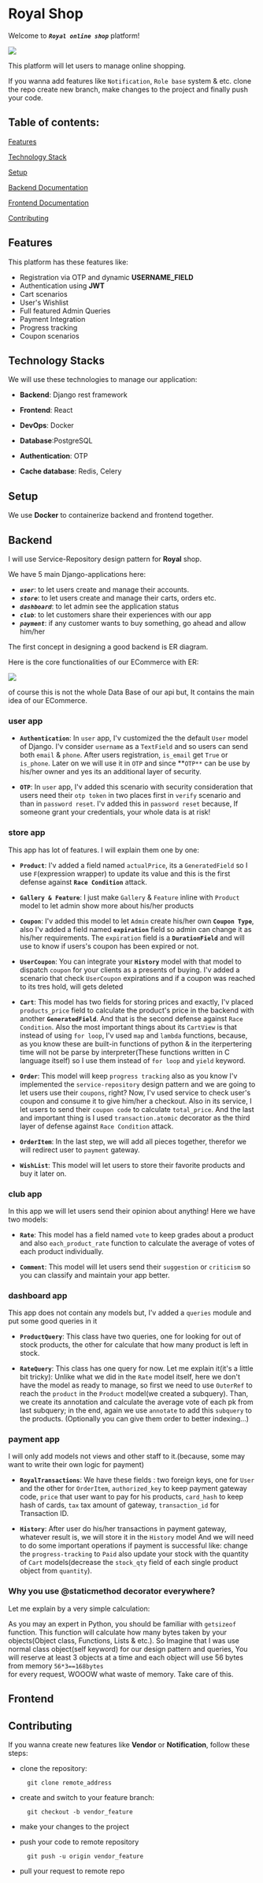 # Royal Shop

Welcome to ***`Royal online shop`*** platform!

<img src="./preview/Royal Shop.jpg" />

This platform will let users to manage online shopping.

If you wanna add features like `Notification`, `Role base` system & etc. clone the repo create new branch, make changes to the project and finally push your code.

<h2>
Table of contents:
</h2>

<a href="#features">Features</a>  

<a href="#technology stacks">Technology Stack</a>  

<a href="#setup">Setup</a>  

<a href="#backend">Backend Documentation</a>  

<a href="#frontend">Frontend Documentation</a>  

<a href="#contributing">Contributing</a>  

## Features

This platform has these features like:

- Registration via OTP and dynamic **USERNAME_FIELD**
- Authentication using **JWT**
- Cart scenarios
- User's Wishlist
- Full featured Admin Queries
- Payment Integration
- Progress tracking
- Coupon scenarios

## Technology Stacks

We will use these technologies to manage our application:


- **Backend**: Django rest framework

- **Frontend**: React 

- **DevOps**: Docker

- **Database**:PostgreSQL

- **Authentication**: OTP 

- **Cache database**: Redis, Celery


## Setup

We use **Docker** to containerize backend and frontend together.

## Backend

I will use Service-Repository design pattern for **Royal** shop.

We have 5 main Django-applications here:
- ***`user`***: to let users create and manage their accounts.
- ***`store`***: to let users create and manage their carts, orders etc.
- ***`dashboard`***: to let admin see the application status
- ***`club`***: to let customers share their experiences with our app
- ***`payment`***: if any customer wants to buy something, go ahead and allow him/her

The first concept in designing a good backend is ER diagram.

Here is the core functionalities of our ECommerce with ER:

<img src="./preview/ecommerce.png" />

of course this is not the whole Data Base of our api but, It contains the main idea of our ECommerce.

### user app

- **`Authentication`**: In `user` app, I'v customized the the default `User` model of Django. I'v consider `username` as a
`TextField` and so users can send both `email` & `phone`. After users registration, `is_email` get `True` or `is_phone`. Later on we
will use it in `OTP` and since **`OTP**` can be use by his/her owner and yes its an additional layer of security.

- **`OTP`**: In `user` app, I'v added this scenario with security consideration that users need their `otp token` in two places
first in `verify` scenario and than in `password reset`. I'v added this in `password reset` because, If someone grant your
credentials, your whole data is at risk!

### store app

This app has lot of features. I will explain them one by one:

- **`Product`**: I'v added a field named `actualPrice`, its a `GeneratedField` so I use `F`(expression wrapper) to update its value
and this is the first defense against **`Race Condition`** attack.

- **`Gallery & Feature`**: I just make `Gallery` & `Feature` inline with `Product` model to let admin show more about his/her
products

- **`Coupon`**: I'v added this model to let `Admin` create his/her own **`Coupon Type`**, also I'v added a field named 
**`expiration`** field so admin can change it as his/her requirements. The `expiration` field is a **`DurationField`** and will use
to know if users's coupon has been expired or not.

- **`UserCoupon`**: You can integrate your **`History`** model with that model to dispatch `coupon` for your clients as a presents
of buying. I'v added a scenario that check `UserCoupon` expirations and if a coupon was reached to its tres hold, will gets deleted

- **`Cart`**: This model has two fields for storing prices and exactly, I'v placed `products_price` field to calculate the product's
price in the backend with another **`GeneratedField`**. And that is the second defense against `Race Condition`. Also the most
important things about its `CartView` is that instead of using `for loop`, I'v used `map` and `lambda` functions, because, as you
know these are built-in functions of python & in the iterpertering time will not be parse by interpreter(These functions written 
in C language itself) so I use them instead of `for loop` and `yield` keyword.

- **`Order`**: This model will keep `progress tracking` also as you know I'v implemented the `service-repository` design pattern 
and we are going to let users use their `coupons`, right? Now, I'v used service to check user's coupon and consume it to give 
him/her a checkout. Also in its service, I let users to send their `coupon code` to calculate `total_price`. And the last and 
important thing is I used `transaction.atomic` decorator as the third layer of defense against `Race Condition` attack.

- **`OrderItem`**: In the last step, we will add all pieces together, therefor we will redirect user to `payment` gateway.

- **`WishList`**: This model will let users to store their favorite products and buy it later on.

### club app

In this app we will let users send their opinion about anything! Here we have two models:

- **`Rate`**: This model has a field named `vote` to keep grades about a product and also `each_product_rate` function to calculate
the average of votes of each product individually.

- **`Comment`**: This model will let users send their `suggestion` or `criticism` so you can classify and maintain your app better.

### dashboard app

This app does not contain any models but, I'v added a `queries` module and put some good queries in it

- **`ProductQuery`**: This class have two queries, one for looking for out of stock products, the other for calculate that how many
product is left in stock.

- **`RateQuery`**: This class has one query for now. Let me explain it(it's a little bit tricky):
Unlike what we did in the `Rate` model itself, here we don't have the model as ready to manage, so first we need to use `OuterRef` 
to reach the `product` in the `Product` model(we created a subquery). Than, we create its annotation and calculate the average vote
of each pk from last subquery; in the end, again we use `annotate` to add this `subquery` to the products. (Optionally you can give
them order to better indexing...)

### payment app

I will only add models not views and other staff to it.(because, some may want to write their own logic for payment)

- **`RoyalTransactions`**: We have these fields : two foreign keys, one for `User` and the other for `OrderItem`, `authorized_key` 
to keep payment gateway code, `price` that user want to pay for his products, `card_hash` to keep hash of cards, `tax` tax amount of
gateway, `transaction_id` for Transaction ID.

- **`History`**: After user do his/her transactions in payment gateway, whatever result is, we will store it in the `History` model
And we will need to do some important operations if payment is successful like: change the `progress-tracking` to `Paid` also
update your stock with the quantity of `Cart` models(decrease the `stock_qty` field of each single product object from `quantity`).

### Why you use @staticmethod decorator everywhere?

Let me explain by a very simple calculation:

As you may an expert in Python, you should be familiar with `getsizeof` function. This function will calculate how many bytes taken
by your objects(Object class, Functions, Lists & etc.). So Imagine that I was use normal class object(self keyword) for our design 
pattern and queries, You will reserve at least 3 objects at a time and each object will use 56 bytes from memory `56*3==168bytes`  
for every request, WOOOW what waste of memory. Take care of this.

## Frontend

## Contributing

If you wanna create new features like **Vendor** or **Notification**, follow these steps:

- clone the repository:

        git clone remote_address

- create and switch to your feature branch:

        git checkout -b vendor_feature

- make your changes to the project 

- push your code to remote repository

        git push -u origin vendor_feature

- pull your request to remote repo
